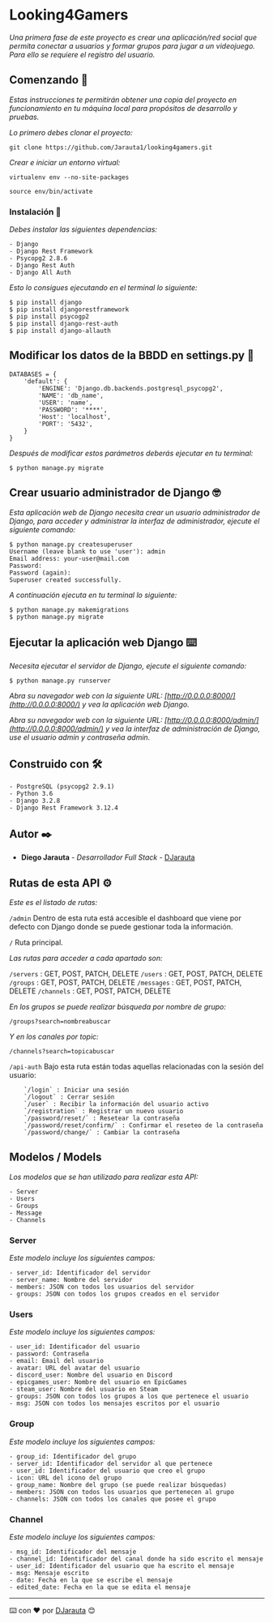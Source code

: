 # Looking4Gamers

_Una primera fase de este proyecto es crear una aplicación/red social que permita conectar a usuarios y formar grupos para jugar a un videojuego. Para ello se requiere el registro del usuario._

## Comenzando 🚀

_Estas instrucciones te permitirán obtener una copia del proyecto en funcionamiento en tu máquina local para propósitos de desarrollo y pruebas._

_Lo primero debes clonar el proyecto:_

```
git clone https://github.com/Jarauta1/looking4gamers.git
```

_Crear e iniciar un entorno virtual:_

```
virtualenv env --no-site-packages

source env/bin/activate
```

### Instalación 🔧

_Debes instalar las siguientes dependencias:_

```
- Django
- Django Rest Framework
- Psycopg2 2.8.6
- Django Rest Auth
- Django All Auth
```

_Esto lo consigues ejecutando en el terminal lo siguiente:_

```
$ pip install django
$ pip install djangorestframework
$ pip install psycogp2
$ pip install django-rest-auth
$ pip install django-allauth

```

## Modificar los datos de la BBDD en settings.py 🔩

```
DATABASES = {
    'default': {
        'ENGINE': 'Django.db.backends.postgresql_psycopg2',
        'NAME': 'db_name',
        'USER': 'name',
        'PASSWORD': '****',
        'Host': 'localhost',
        'PORT': '5432',
    }
}

```

_Después de modificar estos parámetros deberás ejecutar en tu terminal:_

```
$ python manage.py migrate
```

## Crear usuario administrador de Django 🤓

_Esta aplicación web de Django necesita crear un usuario administrador de Django, para acceder y administrar la interfaz de administrador, ejecute el siguiente comando:_

```
$ python manage.py createsuperuser
Username (leave blank to use 'user'): admin
Email address: your-user@mail.com
Password: 
Password (again): 
Superuser created successfully.
```

_A continuación ejecuta en tu terminal lo siguiente:_

```
$ python manage.py makemigrations
$ python manage.py migrate
```

## Ejecutar la aplicación web Django ⌨️

_Necesita ejecutar el servidor de Django, ejecute el siguiente comando:_

```
$ python manage.py runserver
```

_Abra su navegador web con la siguiente URL: [http://0.0.0.0:8000/](http://0.0.0.0:8000/) y vea la aplicación web Django._

_Abra su navegador web con la siguiente URL: [http://0.0.0.0:8000/admin/](http://0.0.0.0:8000/admin/) y vea la interfaz de administración de Django, use el usuario admin y contraseña admin._


## Construido con 🛠️

```
- PostgreSQL (psycopg2 2.9.1)
- Python 3.6
- Django 3.2.8
- Django Rest Framework 3.12.4
```

## Autor ✒️

* **Diego Jarauta** - *Desarrollador Full Stack* - [DJarauta](https://github.com/Jarauta1)

## Rutas de esta API ⚙️

_Este es el listado de rutas:_

`/admin` Dentro de esta ruta está accesible el dashboard que viene por defecto con Django donde se puede gestionar toda la información.

`/` Ruta principal.

_Las rutas para acceder a cada apartado son:_

`/servers` : GET, POST, PATCH, DELETE
`/users` : GET, POST, PATCH, DELETE
`/groups` : GET, POST, PATCH, DELETE
`/messages` : GET, POST, PATCH, DELETE
`/channels` : GET, POST, PATCH, DELETE

_En los grupos se puede realizar búsqueda por nombre de grupo:_

`/groups?search=nombreabuscar`

_Y en los canales por topic:_

`/channels?search=topicabuscar`


`/api-auth` Bajo esta ruta están todas aquellas relacionadas con la sesión del usuario:

```
    `/login` : Iniciar una sesión
    `/logout` : Cerrar sesión
    `/user` : Recibir la información del usuario activo 
    `/registration` : Registrar un nuevo usuario
    `/password/reset/` : Resetear la contraseña
    `/password/reset/confirm/` : Confirmar el reseteo de la contraseña
    `/password/change/` : Cambiar la contraseña
```

## Modelos / Models

_Los modelos que se han utilizado para realizar esta API:_


```
- Server
- Users
- Groups
- Message
- Channels
```

### Server

_Este modelo incluye los siguientes campos:_

```
- server_id: Identificador del servidor
- server_name: Nombre del servidor
- members: JSON con todos los usuarios del servidor
- groups: JSON con todos los grupos creados en el servidor
```

### Users

_Este modelo incluye los siguientes campos:_

```
- user_id: Identificador del usuario
- password: Contraseña
- email: Email del usuario
- avatar: URL del avatar del usuario
- discord_user: Nombre del usuario en Discord
- epicgames_user: Nombre del usuario en EpicGames
- steam_user: Nombre del usuario en Steam
- groups: JSON con todos los grupos a los que pertenece el usuario
- msg: JSON con todos los mensajes escritos por el usuario
```

### Group

_Este modelo incluye los siguientes campos:_

```
- group_id: Identificador del grupo
- server_id: Identificador del servidor al que pertenece
- user_id: Identificador del usuario que creo el grupo
- icon: URL del icono del grupo
- group_name: Nombre del grupo (se puede realizar búsquedas)
- members: JSON con todos los usuarios que pertenecen al grupo
- channels: JSON con todos los canales que posee el grupo
```
### Channel

_Este modelo incluye los siguientes campos:_

```
- msg_id: Identificador del mensaje
- channel_id: Identificador del canal donde ha sido escrito el mensaje
- user_id: Identificador del usuario que ha escrito el mensaje
- msg: Mensaje escrito
- date: Fecha en la que se escribe el mensaje
- edited_date: Fecha en la que se edita el mensaje
```

---
⌨️ con ❤️ por [DJarauta](https://github.com/Jarauta1) 😊